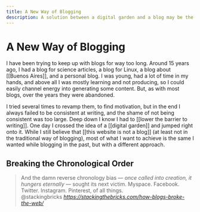 ```yaml
---
title: A New Way of Blogging
description: A solution between a digital garden and a blog may be the answer many content creators are looking for.
---
```


# A New Way of Blogging
I have been trying to keep up with blogs for way too long. Around 15 years ago, I had a blog for science articles, a blog for Linux, a blog about [[Buenos Aires]], and a personal blog. I was young, had a lot of time in my hands, and above all I was mostly learning and not producing, so I could easily channel energy into generating some content. But, as with most blogs, over the years they were abandoned. 

I tried several times to revamp them, to find motivation, but in the end I always failed to be consistent at writing, and the shame of not being consistent was too large. Deep down I know I had to [[lower the barrier to writing]]. One day I crossed the idea of a [[digital garden]] and jumped right onto it. While I still believe that [[this website is not a blog]] (at least not in the traditional way of blogging), most of what I want to achieve is the same I wanted while blogging in the past, but with a different approach. 

## Breaking the Chronological Order

<blockquote class="quoteback" darkmode="" data-title="How%20the%20Blog%20Broke%20the%20Web" data-author="@stackingbricks" cite="https://stackingthebricks.com/how-blogs-broke-the-web/">
And the damn reverse chronology bias — <em>once called into creation, it hungers eternally</em> — sought its next victim. Myspace. Facebook. Twitter. Instagram. Pinterest, of all things.
<footer>@stackingbricks <cite><a href="https://stackingthebricks.com/how-blogs-broke-the-web/">https://stackingthebricks.com/how-blogs-broke-the-web/</a></cite></footer>
</blockquote>
<script note="" src="https://cdn.jsdelivr.net/gh/Blogger-Peer-Review/quotebacks@1/quoteback.js"></script>



